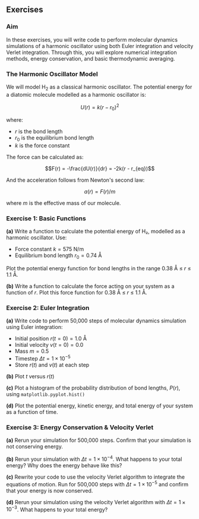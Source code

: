 ## Exercises

### Aim
In these exercises, you will write code to perform molecular dynamics simulations of a harmonic oscillator using both Euler integration and velocity Verlet integration. Through this, you will explore numerical integration methods, energy conservation, and basic thermodynamic averaging.

### The Harmonic Oscillator Model

We will model H<sub>2</sub> as a classical harmonic oscillator. The potential energy for a diatomic molecule modelled as a harmonic oscillator is:

$$U(r) = k(r - r_0)^2$$

where:
- $r$ is the bond length
- $r_0$ is the equilibrium bond length
- $k$ is the force constant

The force can be calculated as:

$$F(r) = -\frac{dU(r)}{dr} = -2k(r - r_{eq})$$

And the acceleration follows from Newton's second law:

$$a(r) = F(r)/m$$

where $m$ is the effective mass of our molecule.

### Exercise 1: Basic Functions

**(a)** Write a function to calculate the potential energy of H₂, modelled as a harmonic oscillator. Use:
- Force constant $k = 575$ N/m
- Equilibrium bond length $r_0 = 0.74$ Å

Plot the potential energy function for bond lengths in the range $0.38$ &#8491; ≤ $r$ ≤ $1.1$ &#8491;.

**(b)** Write a function to calculate the force acting on your system as a function of $r$.
Plot this force function for $0.38$ &#8491; ≤ $r$ ≤ $1.1$ &#8491;.

### Exercise 2: Euler Integration

**(a)** Write code to perform 50,000 steps of molecular dynamics simulation using Euler integration:
- Initial position $r(t=0) = 1.0$ &#8491;
- Initial velocity $v(t=0) = 0.0$
- Mass $m = 0.5$
- Timestep $\Delta t = 1 \times 10^{-5}$
- Store $r(t)$ and $v(t)$ at each step

**(b)** Plot $t$ versus $r(t)$

**(c)** Plot a histogram of the probability distribution of bond lengths, $P(r)$, using `matplotlib.pyplot.hist()`

**(d)** Plot the potential energy, kinetic energy, and total energy of your system as a function of time.

### Exercise 3: Energy Conservation & Velocity Verlet

**(a)** Rerun your simulation for 500,000 steps. Confirm that your simulation is not conserving energy.

**(b)** Rerun your simulation with $\Delta t = 1 \times 10^{-4}$. What happens to your total energy? Why does the energy behave like this?

**(c)** Rewrite your code to use the velocity Verlet algorithm to integrate the equations of motion. Run for 500,000 steps with $\Delta t = 1 \times 10^{-5}$ and confirm that your energy is now conserved.

**(d)** Rerun your simulation using the velocity Verlet algorithm with $\Delta t = 1 \times 10^{-3}$. What happens to your total energy?

